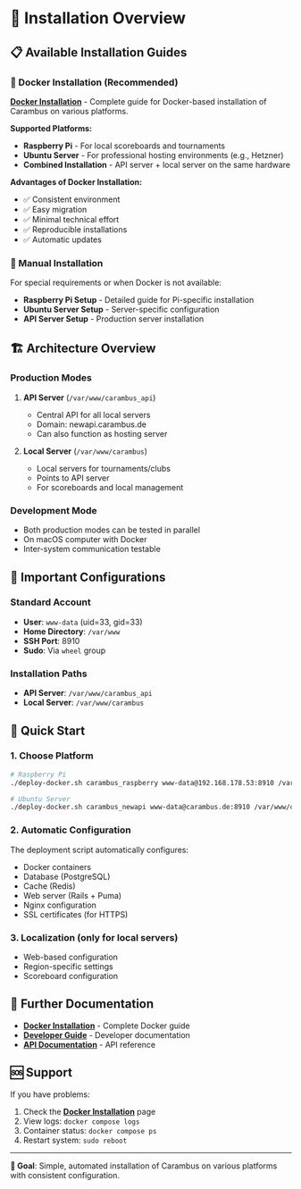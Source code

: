 # 🚀 Installation Overview

## 📋 Available Installation Guides

### 🐳 Docker Installation (Recommended)
**[Docker Installation](docker_installation.md)** - Complete guide for Docker-based installation of Carambus on various platforms.

**Supported Platforms:**
- **Raspberry Pi** - For local scoreboards and tournaments
- **Ubuntu Server** - For professional hosting environments (e.g., Hetzner)
- **Combined Installation** - API server + local server on the same hardware

**Advantages of Docker Installation:**
- ✅ Consistent environment
- ✅ Easy migration
- ✅ Minimal technical effort
- ✅ Reproducible installations
- ✅ Automatic updates

### 🔧 Manual Installation
For special requirements or when Docker is not available:

- **Raspberry Pi Setup** - Detailed guide for Pi-specific installation
- **Ubuntu Server Setup** - Server-specific configuration
- **API Server Setup** - Production server installation

## 🏗️ Architecture Overview

### Production Modes
1. **API Server** (`/var/www/carambus_api`)
   - Central API for all local servers
   - Domain: newapi.carambus.de
   - Can also function as hosting server

2. **Local Server** (`/var/www/carambus`)
   - Local servers for tournaments/clubs
   - Points to API server
   - For scoreboards and local management

### Development Mode
- Both production modes can be tested in parallel
- On macOS computer with Docker
- Inter-system communication testable

## 🔑 Important Configurations

### Standard Account
- **User**: `www-data` (uid=33, gid=33)
- **Home Directory**: `/var/www`
- **SSH Port**: 8910
- **Sudo**: Via `wheel` group

### Installation Paths
- **API Server**: `/var/www/carambus_api`
- **Local Server**: `/var/www/carambus`

## 🚀 Quick Start

### 1. Choose Platform
```bash
# Raspberry Pi
./deploy-docker.sh carambus_raspberry www-data@192.168.178.53:8910 /var/www/carambus

# Ubuntu Server
./deploy-docker.sh carambus_newapi www-data@carambus.de:8910 /var/www/carambus_api
```

### 2. Automatic Configuration
The deployment script automatically configures:
- Docker containers
- Database (PostgreSQL)
- Cache (Redis)
- Web server (Rails + Puma)
- Nginx configuration
- SSL certificates (for HTTPS)

### 3. Localization (only for local servers)
- Web-based configuration
- Region-specific settings
- Scoreboard configuration

## 📖 Further Documentation

- **[Docker Installation](docker_installation.md)** - Complete Docker guide
- **[Developer Guide](DEVELOPER_GUIDE.md)** - Developer documentation
- **[API Documentation](API.md)** - API reference

## 🆘 Support

If you have problems:
1. Check the **[Docker Installation](docker_installation.md)** page
2. View logs: `docker compose logs`
3. Container status: `docker compose ps`
4. Restart system: `sudo reboot`

---

**🎯 Goal**: Simple, automated installation of Carambus on various platforms with consistent configuration. 